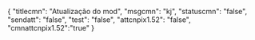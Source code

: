{
"titlecmn": "Atualização do mod",
"msgcmn": "kj",
"statuscmn": "false",
"sendatt": "false",
"test": "false",
"attcnpix1.52": "false",
"cmnattcnpix1.52":"true"
}
